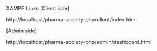 XAMPP Links
[Client side]

http://localhost/pharma-society-php/client/index.html

[Admin side]

http://localhost/pharma-society-php/admin/dashboard.html